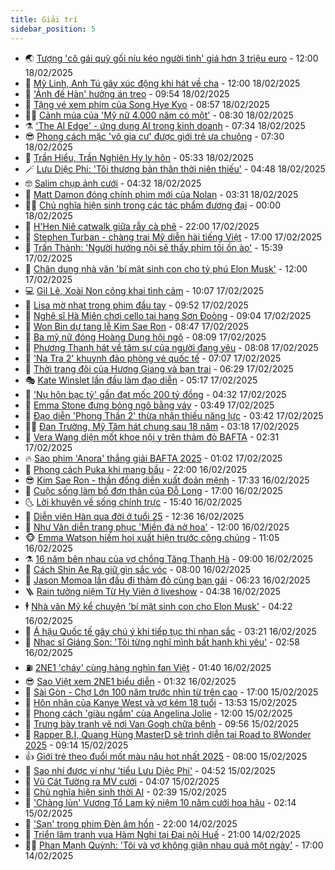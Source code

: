 ```yaml
---
title: Giải trí
sidebar_position: 5
---
```


<!-- vnexpress-giai-tri:START -->
- 🌏 [Tượng &#39;cô gái quỳ gối níu kéo người tình&#39; giá hơn 3 triệu euro](https://vnexpress.net/tuong-co-gai-quy-goi-niu-keo-nguoi-tinh-gia-hon-3-trieu-euro-4850801.html) - 12:00 18/02/2025
- 💫 [Mỹ Linh, Anh Tú gây xúc động khi hát về cha](https://vnexpress.net/my-linh-anh-tu-gay-xuc-dong-khi-hat-ve-cha-4850845.html) - 12:00 18/02/2025
- 🌮 [&#39;Ảnh đế Hàn&#39; hưởng án treo](https://vnexpress.net/anh-de-han-huong-an-treo-4851078.html) - 09:54 18/02/2025
- 🧠 [Tặng vé xem phim của Song Hye Kyo](https://vnexpress.net/tang-ve-xem-phim-cua-song-hye-kyo-4850838.html) - 08:57 18/02/2025
- 👨‍🏫 [Cảnh múa của &#39;Mỹ nữ 4.000 năm có một&#39;](https://vnexpress.net/canh-mua-cua-my-nu-4-000-nam-co-mot-4850959.html) - 08:30 18/02/2025
- ⚗️ [&#39;The AI Edge&#39; - ứng dụng AI trong kinh doanh](https://vnexpress.net/the-ai-edge-ung-dung-ai-trong-kinh-doanh-4847623.html) - 07:34 18/02/2025
- 😎 [Phong cách mặc &#39;vô gia cư&#39; được giới trẻ ưa chuộng](https://vnexpress.net/phong-cach-mac-vo-gia-cu-duoc-gioi-tre-ua-chuong-4850851.html) - 07:30 18/02/2025
- 🫣 [Trần Hiểu, Trần Nghiên Hy ly hôn](https://vnexpress.net/tran-hieu-tran-nghien-hy-ly-hon-4850929.html) - 05:33 18/02/2025
- 🪄 [Lưu Diệc Phi: &#39;Tôi thương bản thân thời niên thiếu&#39;](https://vnexpress.net/luu-diec-phi-toi-thuong-ban-than-thoi-nien-thieu-4850607.html) - 04:48 18/02/2025
- 🤓 [Salim chụp ảnh cưới](https://vnexpress.net/salim-chup-anh-cuoi-4850805.html) - 04:32 18/02/2025
- 🫶 [Matt Damon đóng chính phim mới của Nolan](https://vnexpress.net/matt-damon-dong-chinh-phim-moi-cua-nolan-4850742.html) - 03:31 18/02/2025
- 🧑‍🏫 [Chủ nghĩa hiện sinh trong các tác phẩm đương đại](https://vnexpress.net/chu-nghia-hien-sinh-trong-cac-tac-pham-duong-dai-4847889.html) - 00:00 18/02/2025
- 🦄 [H&#39;Hen Niê catwalk giữa rẫy cà phê](https://vnexpress.net/h-hen-nie-catwalk-giua-ray-ca-phe-4850621.html) - 22:00 17/02/2025
- 💫 [Stephen Turban - chàng trai Mỹ diễn hài tiếng Việt](https://vnexpress.net/stephen-turban-chang-trai-my-dien-hai-tieng-viet-4848563.html) - 17:00 17/02/2025
- 🎊 [Trấn Thành: &#39;Người hướng nội sẽ thấy phim tôi ồn ào&#39;](https://vnexpress.net/tran-thanh-nguoi-huong-noi-se-thay-phim-toi-on-ao-4850707.html) - 15:39 17/02/2025
- 👹 [Chân dung nhà văn &#39;bí mật sinh con cho tỷ phú Elon Musk&#39;](https://vnexpress.net/chan-dung-nha-van-bi-mat-sinh-con-cho-ty-phu-elon-musk-4850362.html) - 12:00 17/02/2025
- 💻 [Gil Lê, Xoài Non công khai tình cảm](https://vnexpress.net/gil-le-xoai-non-cong-khai-tinh-cam-4850544.html) - 10:07 17/02/2025
- 🤡 [Lisa mờ nhạt trong phim đầu tay](https://vnexpress.net/lisa-mo-nhat-trong-phim-dau-tay-4850494.html) - 09:52 17/02/2025
- 🥰 [Nghệ sĩ Hà Miên chơi cello tại hang Sơn Đoòng](https://vnexpress.net/nghe-si-ha-mien-choi-cello-tai-hang-son-doong-4850382.html) - 09:04 17/02/2025
- 🚀 [Won Bin dự tang lễ Kim Sae Ron](https://vnexpress.net/won-bin-du-tang-le-kim-sae-ron-4850578.html) - 08:47 17/02/2025
- 📝 [Ba mỹ nữ đóng Hoàng Dung hội ngộ](https://vnexpress.net/ba-my-nu-dong-hoang-dung-hoi-ngo-4850514.html) - 08:09 17/02/2025
- 🐲 [Phương Thanh hát về tâm sự của người đang yêu](https://vnexpress.net/phuong-thanh-hat-ve-tam-su-cua-nguoi-dang-yeu-4850268.html) - 08:08 17/02/2025
- 🎃 [&#39;Na Tra 2&#39; khuynh đảo phòng vé quốc tế](https://vnexpress.net/na-tra-2-khuynh-dao-phong-ve-quoc-te-4850267.html) - 07:07 17/02/2025
- 🤠 [Thời trang đôi của Hương Giang và bạn trai](https://vnexpress.net/thoi-trang-doi-cua-huong-giang-va-ban-trai-4850409.html) - 06:29 17/02/2025
- 🎭 [Kate Winslet lần đầu làm đạo diễn](https://vnexpress.net/kate-winslet-lan-dau-lam-dao-dien-4850366.html) - 05:17 17/02/2025
- 🧰 [&#39;Nụ hôn bạc tỷ&#39; gần đạt mốc 200 tỷ đồng](https://vnexpress.net/nu-hon-bac-ty-gan-dat-moc-200-ty-dong-4850405.html) - 04:32 17/02/2025
- 🦍 [Emma Stone đựng bỏng ngô bằng váy](https://vnexpress.net/emma-stone-dung-bong-ngo-bang-vay-4850313.html) - 03:49 17/02/2025
- 🌝 [Đạo diễn &#39;Phong Thần 2&#39; thừa nhận thiếu năng lực](https://vnexpress.net/dao-dien-phong-than-2-thua-nhan-thieu-nang-luc-4850286.html) - 03:42 17/02/2025
- 🧑‍💻 [Đan Trường, Mỹ Tâm hát chung sau 18 năm](https://vnexpress.net/dan-truong-my-tam-hat-chung-sau-18-nam-4850330.html) - 03:18 17/02/2025
- 🥸 [Vera Wang diện mốt khoe nội y trên thảm đỏ BAFTA](https://vnexpress.net/vera-wang-dien-mot-khoe-noi-y-tren-tham-do-bafta-4850289.html) - 02:31 17/02/2025
- 🔥 [Sao phim &#39;Anora&#39; thắng giải BAFTA 2025](https://vnexpress.net/sao-phim-anora-thang-giai-bafta-2025-4850242.html) - 01:02 17/02/2025
- 🐎 [Phong cách Puka khi mang bầu](https://vnexpress.net/phong-cach-puka-khi-mang-bau-4847653.html) - 22:00 16/02/2025
- 😎 [Kim Sae Ron - thần đồng diễn xuất đoản mệnh](https://vnexpress.net/kim-sae-ron-than-dong-dien-xuat-doan-menh-4850193.html) - 17:33 16/02/2025
- 🦄 [Cuộc sống làm bố đơn thân của Đỗ Long](https://vnexpress.net/cuoc-song-lam-bo-don-than-cua-do-long-4850174.html) - 17:00 16/02/2025
- 🌜 [Lời khuyên về sống chính trực](https://vnexpress.net/loi-khuyen-ve-song-chinh-truc-4849822.html) - 15:40 16/02/2025
- 🚦 [Diễn viên Hàn qua đời ở tuổi 25](https://vnexpress.net/dien-vien-han-qua-doi-o-tuoi-25-4850176.html) - 12:36 16/02/2025
- 🧐 [Như Vân diễn trang phục &#39;Miền đá nở hoa&#39;](https://vnexpress.net/nhu-van-dien-trang-phuc-mien-da-no-hoa-4850117.html) - 12:00 16/02/2025
- 🐵 [Emma Watson hiếm hoi xuất hiện trước công chúng](https://vnexpress.net/emma-watson-hiem-hoi-xuat-hien-truoc-cong-chung-4850118.html) - 11:05 16/02/2025
- ⚗️ [16 năm bên nhau của vợ chồng Tăng Thanh Hà](https://vnexpress.net/16-nam-ben-nhau-cua-vo-chong-tang-thanh-ha-4850112.html) - 09:00 16/02/2025
- 👺 [Cách Shin Ae Ra giữ gìn sắc vóc](https://vnexpress.net/cach-shin-ae-ra-giu-gin-sac-voc-4844133.html) - 08:00 16/02/2025
- 🌊 [Jason Momoa lần đầu đi thảm đỏ cùng bạn gái](https://vnexpress.net/jason-momoa-lan-dau-di-tham-do-cung-ban-gai-4850097.html) - 06:23 16/02/2025
- 🪜 [Rain tưởng niệm Từ Hy Viên ở liveshow](https://vnexpress.net/rain-tuong-niem-tu-hy-vien-o-liveshow-4850079.html) - 04:38 16/02/2025
- 🕴 [Nhà văn Mỹ kể chuyện &#39;bí mật sinh con cho Elon Musk&#39;](https://vnexpress.net/nha-van-my-ke-chuyen-bi-mat-sinh-con-cho-elon-musk-4850053.html) - 04:22 16/02/2025
- 💃 [Á hậu Quốc tế gây chú ý khi tiếp tục thi nhan sắc](https://vnexpress.net/a-hau-quoc-te-gay-chu-y-khi-tiep-tuc-thi-nhan-sac-4850054.html) - 03:21 16/02/2025
- 🦄 [Nhạc sĩ Giáng Son: &#39;Tôi từng nghĩ mình bất hạnh khi yêu&#39;](https://vnexpress.net/nhac-si-giang-son-toi-tung-nghi-minh-bat-hanh-khi-yeu-4850041.html) - 02:58 16/02/2025
- ⛽️ [2NE1 &#39;cháy&#39; cùng hàng nghìn fan Việt](https://vnexpress.net/2ne1-chay-cung-hang-nghin-fan-viet-4849873.html) - 01:40 16/02/2025
- 😎 [Sao Việt xem 2NE1 biểu diễn](https://vnexpress.net/sao-viet-xem-2ne1-bieu-dien-4850037.html) - 01:32 16/02/2025
- 🌊 [Sài Gòn - Chợ Lớn 100 năm trước nhìn từ trên cao](https://vnexpress.net/sai-gon-cho-lon-100-nam-truoc-nhin-tu-tren-cao-4849966.html) - 17:00 15/02/2025
- 🐲 [Hôn nhân của Kanye West và vợ kém 18 tuổi](https://vnexpress.net/hon-nhan-cua-kanye-west-va-vo-kem-18-tuoi-4849423.html) - 13:53 15/02/2025
- 💂 [Phong cách &#39;giàu ngầm&#39; của Angelina Jolie](https://vnexpress.net/phong-cach-giau-ngam-cua-angelina-jolie-4849106.html) - 12:00 15/02/2025
- 🙉 [Trưng bày tranh vẽ nơi Van Gogh chữa bệnh](https://vnexpress.net/trung-bay-tranh-ve-noi-van-gogh-chua-benh-4849830.html) - 09:56 15/02/2025
- 💪 [Rapper B.I, Quang Hùng MasterD sẽ trình diễn tại Road to 8Wonder 2025](https://vnexpress.net/rapper-b-i-quang-hung-masterd-se-trinh-dien-tai-road-to-8wonder-2025-4849925.html) - 09:14 15/02/2025
- 👍 [Giới trẻ theo đuổi mốt màu nâu hot nhất 2025](https://vnexpress.net/gioi-tre-theo-duoi-mot-mau-nau-hot-nhat-2025-4848734.html) - 08:00 15/02/2025
- 💪 [Sao nhí được ví như &#39;tiểu Lưu Diệc Phi&#39;](https://vnexpress.net/sao-nhi-duoc-vi-nhu-tieu-luu-diec-phi-4849842.html) - 04:52 15/02/2025
- 💄 [Vũ Cát Tường ra MV cưới](https://vnexpress.net/vu-cat-tuong-ra-mv-cuoi-4849805.html) - 04:07 15/02/2025
- 🦩 [Chủ nghĩa hiện sinh thời AI](https://vnexpress.net/chu-nghia-hien-sinh-thoi-ai-4847854.html) - 02:39 15/02/2025
- 🥸 [&#39;Chàng lùn&#39; Vương Tổ Lam kỷ niệm 10 năm cưới hoa hậu](https://vnexpress.net/chang-lun-vuong-to-lam-ky-niem-10-nam-cuoi-hoa-hau-4849801.html) - 02:14 15/02/2025
- 🧰 [&#39;Sạn&#39; trong phim Đèn âm hồn](https://vnexpress.net/san-trong-phim-den-am-hon-4846341.html) - 22:00 14/02/2025
- 💼 [Triển lãm tranh vua Hàm Nghi tại Đại nội Huế](https://vnexpress.net/trien-lam-tranh-vua-ham-nghi-tai-dai-noi-hue-4849599.html) - 21:00 14/02/2025
- 🧑‍💻 [Phan Mạnh Quỳnh: &#39;Tôi và vợ không giận nhau quá một ngày&#39;](https://vnexpress.net/phan-manh-quynh-toi-va-vo-khong-gian-nhau-qua-mot-ngay-4848559.html) - 17:00 14/02/2025<!-- vnexpress-giai-tri:END -->
